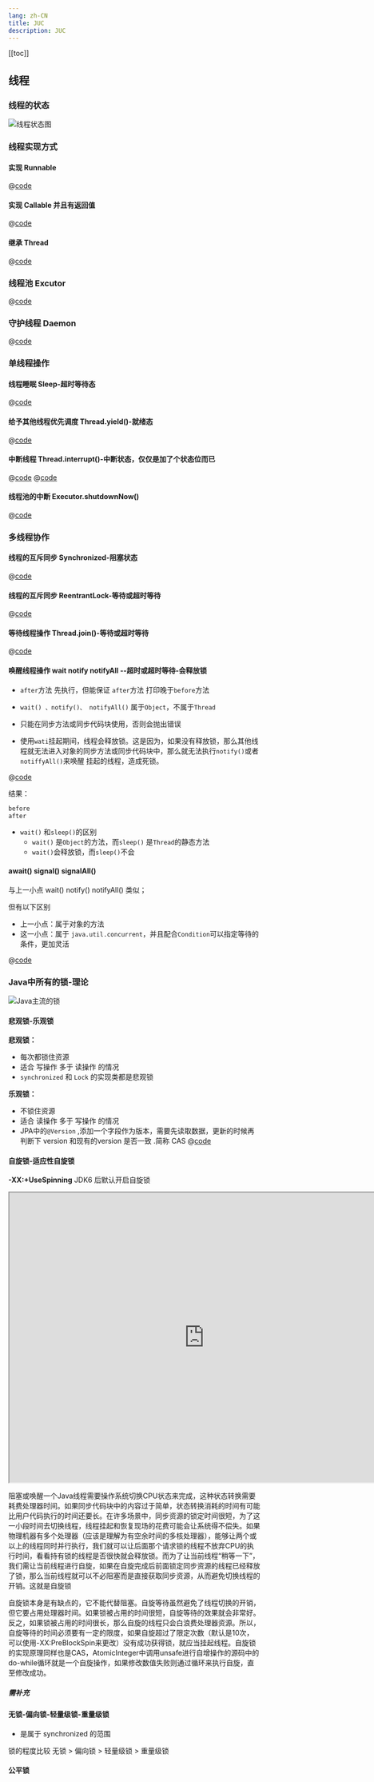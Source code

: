 ```yaml
---
lang: zh-CN
title: JUC
description: JUC
---
```



[[toc]]


## 线程

### 线程的状态


![线程状态图](/images/system/JUC/001-线程图.png)

###  线程实现方式

#### 实现 Runnable
@[code](./src/Burny-JUC/src/main/java/com/bruny/juc/basic01/A_01_MyRunnable.java)
#### 实现 Callable 并且有返回值
@[code](./src/Burny-JUC/src/main/java/com/bruny/juc/basic01/A_02_Callable.java)
#### 继承 Thread
@[code](./src/Burny-JUC/src/main/java/com/bruny/juc/basic01/A_03_MyThread.java)

### 线程池 Excutor

@[code](./src/Burny-JUC/src/main/java/com/bruny/juc/basic01//A_04_Executor.java)
### 守护线程 Daemon
@[code](./src/Burny-JUC/src/main/java/com/bruny/juc/basic01/A_05_DaemonThread.java)

### 单线程操作
#### 线程睡眠 Sleep-超时等待态
@[code](./src/Burny-JUC/src/main/java/com/bruny/juc/basic01/A_06_Sleep.java)

#### 给予其他线程优先调度 Thread.yield()-就绪态

@[code](./src/Burny-JUC/src/main/java/com/bruny/juc/basic01/A_07_Yield.java)

#### 中断线程 Thread.interrupt()-中断状态，仅仅是加了个状态位而已


@[code](./src/Burny-JUC/src/main/java/com/bruny/juc/basic01/A_08_Interrupt.java)
@[code](./src/Burny-JUC/src/main/java/com/bruny/juc/basic01/A_09_Interrupt.java)

#### 线程池的中断 Executor.shutdownNow()

@[code](./src/Burny-JUC/src/main/java/com/bruny/juc/basic01/A_10_Interrupt_Executor.java)

### 多线程协作
#### 线程的互斥同步 Synchronized-阻塞状态

@[code](./src/Burny-JUC/src/main/java/com/bruny/juc/basic01/A_11_Synchronized.java)

#### 线程的互斥同步 ReentrantLock-等待或超时等待

@[code](./src/Burny-JUC/src/main/java/com/bruny/juc/basic01/A_12_ReentrantLock.java)
#### 等待线程操作 Thread.join()-等待或超时等待
@[code](./src/Burny-JUC/src/main/java/com/bruny/juc/basic01/A_13_Join.java)

#### 唤醒线程操作 wait notify notifyAll --超时或超时等待-会释放锁

* ``after``方法 先执行，但能保证 ``after``方法 打印晚于``before``方法


* ``wait() 、notify()、 notifyAll()`` 属于``Object``，不属于``Thread`` 
* 只能在同步方法或同步代码块使用，否则会抛出错误
* 使用``wati``挂起期间，线程会释放锁。这是因为，如果没有释放锁，那么其他线程就无法进入对象的同步方法或同步代码块中，那么就无法执行``notify()``或者``notiffyAll()``来唤醒 挂起的线程，造成死锁。

@[code](./src/Burny-JUC/src/main/java/com/bruny/juc/basic01/A_14_Wait.java)

结果：

```java
before
after
```

* ``wait()`` 和``sleep()``的区别
  * ``wait()`` 是``Object``的方法，而``sleep()`` 是``Thread``的静态方法
  *  ``wait()``会释放锁，而``sleep()``不会

#### await() signal() signalAll() 

与上一小点 wait() notify() notifyAll() 类似；

  但有以下区别
* 上一小点：属于对象的方法
* 这一小点：属于  ``java.util.concurrent``，并且配合``Condition``可以指定等待的条件，更加灵活

@[code](./src/Burny-JUC/src/main/java/com/bruny/juc/basic01/A_15_Await.java)


### Java中所有的锁-理论

![Java主流的锁](/images/system/JUC/002-Java主流锁.png)


#### 悲观锁-乐观锁

**悲观锁：**
* 每次都锁住资源
* 适合 写操作 多于 读操作  的情况
*  ``synchronized`` 和 ``Lock`` 的实现类都是悲观锁  

**乐观锁：** 
* 不锁住资源
* 适合 读操作  多于 写操作  的情况
* JPA中的``@Version`` ,添加一个字段作为版本，需要先读取数据，更新的时候再判断下 version 和现有的version 是否一致 .简称 CAS
@[code](./src/Burny-JUC/src/main/java/com/bruny/juc/basic01/A_16_OptimismPessimismLocks.java)

#### 自旋锁-适应性自旋锁

**-XX:+UseSpinning** JDK6 后默认开启自旋锁
  <iframe src ="https://viewer.diagrams.net/?tags=%7B%7D&target=blank&highlight=0000ff&layers=1&nav=1&title=002-%E8%87%AA%E6%97%8B%E9%94%81%20%E9%80%82%E5%BA%94%E6%80%A7%E8%87%AA%E6%97%8B%E9%94%81.drawio#R5Vpbc6s2EP41ekwGcZUewZd25pxO08l02vPUIbFs04MtF8uxfX59tUIyYOSEpL42eXBgdUHs7qf9dgXyerPNT0W6mP7CRyxHrjPaIK%2BPXJcQR%2F6CYFsK%2FMAtBZMiG5UiXAkesx9MC%2FW4ySobsWWjo%2BA8F9miKXzm8zl7Fg1ZWhR83ew25nnzqYt0wlqCx%2Bc0b0v%2FyEZiqqUedaqGn1k2mepHU%2FPCs9R01oLlNB3xdU3kDZDXKzgX5dVs02M56M7opRw3PNC6W1jB5qLLgPHot%2BJh9mX4JXPEr%2FN48vDX%2BPudnuUlzVf6hfVixdZooOCr%2BYjBJA7yEl6IKZ%2FweZp%2F5XwhhVgK%2F2ZCbLXt0pXgUjQVs1y3jvlc6EZM5H35BDZqKb56Ey1a8lXxzF5Zvl6tSIsJE6%2F0i3b6ln7K%2BIyJYivHFSxPRfbSXEeqPWay61cpVV5ovb5Dx25bx4MQ0SGSPjSIUBKjZAgXMUEkQYMAJQ6ifTQgKJZ9ArggA5RE0ESkJIQLOZb0YJ64j2LVJ5GtPkjkhOXMNFYSiqiPCIZRsY8SrDr7atQQJT01T3u4fLqLYrUeIh9RTujDIg87CFh7Pc0Ee1ykym5ruSd0cYYXVgi2ed0d2ubTA3ZY3Bpw6vt1Bdhdn2kNq75zIot7LR2Btz%2Fq2zmfy3%2FJNeMq6oircru4FLB8C7AkViSSYoWwSOHJuL%2FNJF%2FTJxmuGlpN82wyl9fPUmmskALwzUwGhFg3zLLRKFcGZMvsR%2Fqk5gMTLng2F%2BodgwQF%2Ffc4u45eerIqZtRtd9jTDiLjzrn3PCdqoEPvRp0tpCd%2FgJerdeHj8VK6xr4Jd2v4uFWDm4pAXZFCLwmU0AIUCjGGDj4dYoJXEePcY%2BrhBmDurh4x0fv2wTCX%2BkmeioZxw39WQESVAe6WygKx7IDJYqPMYNrl1UQoFB5pog95YjHls6fV8iJ0I%2FCadMN1ghbdwNhCN3bCo%2BO7zclOwTekfortnzD%2BPjC33%2FR06qa%2Fadxt9d0Jd1%2FacffFB0x6nu2XtvDZe%2FhdEWvl8dLdgWG7wLCJTAZCJXEUZd8RdEnc%2BypPCOCCemo4hYGWFMKHURQryt4D7n5tlH2HGYMhC2XHrgVD4akghNtK%2BiQYwqas8iaIDpDN84DILHMvjZYYiCOVrWKFE4mKQEFIYiBRuXIIaAGcKAhJPFw7GDzfElDOC4Z2FejGEljsdXXqA3zwTE7tWZy6VXB5X7mnHQ7KIEL0zImnoEAg1sA8Q6g3VcPbALKVqOKBXo%2BcFp7uQx%2BiKlNJpFZo0KafToHMERXgAJGydVAbdZDnXRiaOGpC0%2FdJG5rEAk16Mmj6nzZOBR0hXauuXwLSgT1OYcXwVAm2JG1Q03UUtnsAg2tz%2Ff2oFEQXj0rhmV2%2F4fgVDs7v%2BkbNb7t%2BeFHXtxUidiEigL2fDq02vPmqEj6g%2BKqsFIZNPJnq9UfLSqbEuzfidFUm%2FHqVgeVPfD2oBFdNDzsD6r%2BWbdXQuCjSba2DdtCDNsV%2Bs8LkE2fPoOWMxzVvu0phOTH8f4KXvAle6h0VvKdHq3n5%2FcxC1Zo6nTFfY%2B3V3au9EqddN7LRcXIqTuK29XNjmbLrduUWF82UzTIb%2Flymsf1aRhmoZNNT9VV1ipCUnhzB%2FgWkWyWhVVmVQqGVmkSYRLVDCNUEeWsESTdcBPAImR1XX1S0UtprY%2FE%2B3UtgbYcVNsQYtn98Q9pKHp1I4i2BqnOuelHC7tq%2BoOgU840tKrXfDPXrbBr3EtwvipoRLqDkntb%2BgrrR3xzt%2B%2B59sOcmJ%2BCOrq3mcfNkIzDwMKbwLMU%2FE5caB71GeHzA2r7kONLngdcWugLzsobr4UufEbq2%2BkYXBtE6ggJTRWAtDQ584EC4JDjmM9E46lRJhCZFcMqVlMRHGzsEQgRHAWpaGrWsLu0lmqZdioJ%2FZz2e86IKvuMsz%2FdE3XM%2Bmy81Q8YJ3Ckie%2FVMp41mz7Cjujt573cneVt9111ustXH8d7gXw%3D%3D"  width= "780" height="580"  ></iframe>

阻塞或唤醒一个Java线程需要操作系统切换CPU状态来完成，这种状态转换需要耗费处理器时间。如果同步代码块中的内容过于简单，状态转换消耗的时间有可能比用户代码执行的时间还要长。在许多场景中，同步资源的锁定时间很短，为了这一小段时间去切换线程，线程挂起和恢复现场的花费可能会让系统得不偿失。如果物理机器有多个处理器（应该是理解为有空余时间的多核处理器），能够让两个或以上的线程同时并行执行，我们就可以让后面那个请求锁的线程不放弃CPU的执行时间，看看持有锁的线程是否很快就会释放锁。而为了让当前线程“稍等一下”，我们需让当前线程进行自旋，如果在自旋完成后前面锁定同步资源的线程已经释放了锁，那么当前线程就可以不必阻塞而是直接获取同步资源，从而避免切换线程的开销。这就是自旋锁

自旋锁本身是有缺点的，它不能代替阻塞。自旋等待虽然避免了线程切换的开销，但它要占用处理器时间。如果锁被占用的时间很短，自旋等待的效果就会非常好。反之，如果锁被占用的时间很长，那么自旋的线程只会白浪费处理器资源。所以，自旋等待的时间必须要有一定的限度，如果自旋超过了限定次数（默认是10次，可以使用-XX:PreBlockSpin来更改）没有成功获得锁，就应当挂起线程。自旋锁的实现原理同样也是CAS，AtomicInteger中调用unsafe进行自增操作的源码中的do-while循环就是一个自旋操作，如果修改数值失败则通过循环来执行自旋，直至修改成功。

##### 需补充

#### 无锁-偏向锁-轻量级锁-重量级锁

* 是属于 synchronized 的范围
  
锁的程度比较
无锁 > 偏向锁 > 轻量级锁  > 重量级锁

#### 公平锁